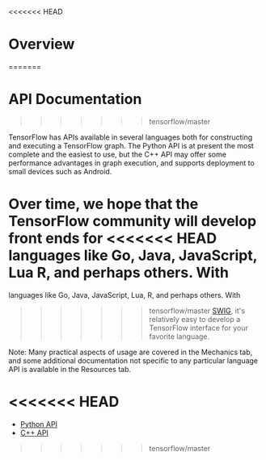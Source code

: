 <<<<<<< HEAD
# Overview <a class="md-anchor" id="AUTOGENERATED-overview"></a>
=======
# API Documentation
>>>>>>> tensorflow/master

TensorFlow has APIs available in several languages both for constructing and
executing a TensorFlow graph.  The Python API is at present the most complete
and the easiest to use, but the C++ API may offer some performance advantages
in graph execution, and supports deployment to small devices such as Android.

Over time, we hope that the TensorFlow community will develop front ends for
<<<<<<< HEAD
languages like Go, Java, JavaScript, Lua R, and perhaps others. With
=======
languages like Go, Java, JavaScript, Lua, R, and perhaps others. With
>>>>>>> tensorflow/master
[SWIG](http://swig.org), it's relatively easy to develop a TensorFlow interface
for your favorite language.

Note: Many practical aspects of usage are covered in the Mechanics tab, and
some additional documentation not specific to any particular language API is
available in the Resources tab.

<<<<<<< HEAD
=======
* [Python API](python/index.md)
* [C++ API](cc/index.md)
>>>>>>> tensorflow/master
